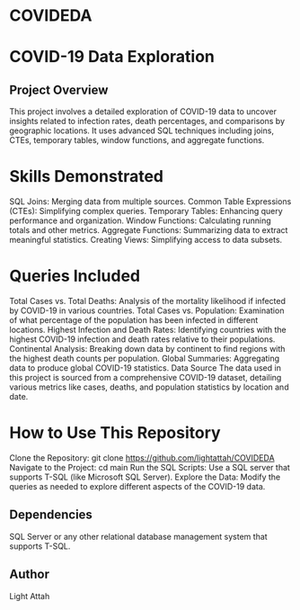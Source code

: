 # COVIDEDA

# COVID-19 Data Exploration
## Project Overview
This project involves a detailed exploration of COVID-19 data to uncover insights related to infection rates, death percentages, and comparisons by geographic locations. It uses advanced SQL techniques including joins, CTEs, temporary tables, window functions, and aggregate functions.

# Skills Demonstrated
SQL Joins: Merging data from multiple sources.
Common Table Expressions (CTEs): Simplifying complex queries.
Temporary Tables: Enhancing query performance and organization.
Window Functions: Calculating running totals and other metrics.
Aggregate Functions: Summarizing data to extract meaningful statistics.
Creating Views: Simplifying access to data subsets.

# Queries Included
Total Cases vs. Total Deaths: Analysis of the mortality likelihood if infected by COVID-19 in various countries.
Total Cases vs. Population: Examination of what percentage of the population has been infected in different locations.
Highest Infection and Death Rates: Identifying countries with the highest COVID-19 infection and death rates relative to their populations.
Continental Analysis: Breaking down data by continent to find regions with the highest death counts per population.
Global Summaries: Aggregating data to produce global COVID-19 statistics.
Data Source
The data used in this project is sourced from a comprehensive COVID-19 dataset, detailing various metrics like cases, deaths, and population statistics by location and date.

# How to Use This Repository
Clone the Repository: git clone https://github.com/lightattah/COVIDEDA
Navigate to the Project: cd main
Run the SQL Scripts: Use a SQL server that supports T-SQL (like Microsoft SQL Server).
Explore the Data: Modify the queries as needed to explore different aspects of the COVID-19 data.
## Dependencies
SQL Server or any other relational database management system that supports T-SQL.
## Author
Light Attah
